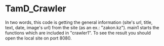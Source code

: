 # TamD_Crawler
In two words, this code is getting the general information (site's url, title, text, date, image's url) from the site (as an ex.: "zakon.kz").
main1 starts the functions which are included in "crawler1".
To see the result you should open the local site on port 8080.
